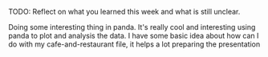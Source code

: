 TODO: Reflect on what you learned this week and what is still unclear.


Doing some interesting thing in panda. It's really cool and interesting using panda to plot and analysis the data. I have some basic idea about how can I do with my cafe-and-restaurant file, it helps a lot preparing the presentation

